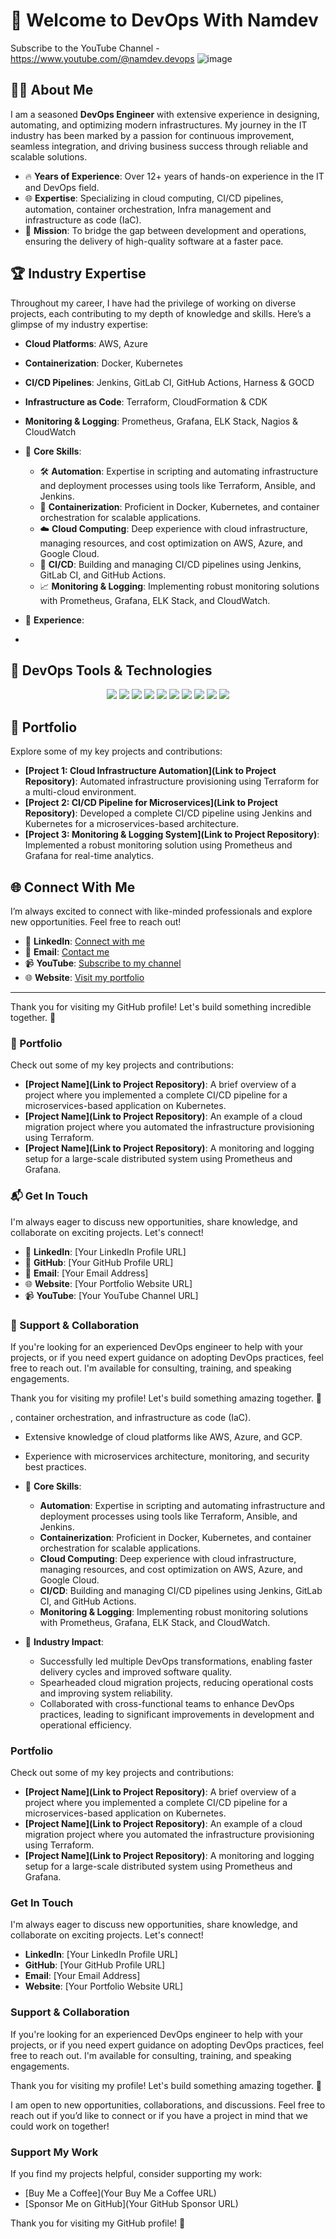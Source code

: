 # 👋 Welcome to DevOps With Namdev

Subscribe to the YouTube Channel - https://www.youtube.com/@namdev.devops
![image](https://github.com/user-attachments/assets/e81682e2-714d-4b50-a341-0ad69404cd6e)


## 🧑‍💻 About Me
I am a seasoned **DevOps Engineer** with extensive experience in designing, automating, and optimizing modern infrastructures. My journey in the IT industry has been marked by a passion for continuous improvement, seamless integration, and driving business success through reliable and scalable solutions.

- 🔥 **Years of Experience**: Over 12+ years of hands-on experience in the IT and DevOps field.
- 🌐 **Expertise**: Specializing in cloud computing, CI/CD pipelines, automation, container orchestration, Infra management and infrastructure as code (IaC).
- 🎯 **Mission**: To bridge the gap between development and operations, ensuring the delivery of high-quality software at a faster pace.

## 🏆 Industry Expertise
Throughout my career, I have had the privilege of working on diverse projects, each contributing to my depth of knowledge and skills. Here’s a glimpse of my industry expertise:

- **Cloud Platforms**: AWS, Azure
- **Containerization**: Docker, Kubernetes
- **CI/CD Pipelines**: Jenkins, GitLab CI, GitHub Actions, Harness & GOCD
- **Infrastructure as Code**: Terraform, CloudFormation & CDK
- **Monitoring & Logging**: Prometheus, Grafana, ELK Stack, Nagios & CloudWatch

- 🌟 **Core Skills**:
  - 🛠️ **Automation**: Expertise in scripting and automating infrastructure and deployment processes using tools like Terraform, Ansible, and Jenkins.
  - 🐳 **Containerization**: Proficient in Docker, Kubernetes, and container orchestration for scalable applications.
  - ☁️ **Cloud Computing**: Deep experience with cloud infrastructure, managing resources, and cost optimization on AWS, Azure, and Google Cloud.
  - 🔄 **CI/CD**: Building and managing CI/CD pipelines using Jenkins, GitLab CI, and GitHub Actions.
  - 📈 **Monitoring & Logging**: Implementing robust monitoring solutions with Prometheus, Grafana, ELK Stack, and CloudWatch.

- 🚀 **Experience**:
- 
## 🔧 DevOps Tools & Technologies

<div align="center">
    <img src="https://img.shields.io/badge/-Docker-2496ED?logo=docker&logoColor=white&style=flat-square" />
    <img src="https://img.shields.io/badge/-Kubernetes-326CE5?logo=kubernetes&logoColor=white&style=flat-square" />
    <img src="https://img.shields.io/badge/-Terraform-623CE4?logo=terraform&logoColor=white&style=flat-square" />
    <img src="https://img.shields.io/badge/-Jenkins-D24939?logo=jenkins&logoColor=white&style=flat-square" />
    <img src="https://img.shields.io/badge/-AWS-232F3E?logo=amazon-aws&logoColor=white&style=flat-square" />
    <img src="https://img.shields.io/badge/-Azure-0078D4?logo=microsoft-azure&logoColor=white&style=flat-square" />
    <img src="https://img.shields.io/badge/-Prometheus-E6522C?logo=prometheus&logoColor=white&style=flat-square" />
    <img src="https://img.shields.io/badge/-Grafana-F46800?logo=grafana&logoColor=white&style=flat-square" />
    <img src="https://img.shields.io/badge/-GitLab-FC6D26?logo=gitlab&logoColor=white&style=flat-square" />
    <img src="https://img.shields.io/badge/-GitHub-181717?logo=github&logoColor=white&style=flat-square" />
</div>

## 📂 Portfolio
Explore some of my key projects and contributions:

- **[Project 1: Cloud Infrastructure Automation](Link to Project Repository)**: Automated infrastructure provisioning using Terraform for a multi-cloud environment.
- **[Project 2: CI/CD Pipeline for Microservices](Link to Project Repository)**: Developed a complete CI/CD pipeline using Jenkins and Kubernetes for a microservices-based architecture.
- **[Project 3: Monitoring & Logging System](Link to Project Repository)**: Implemented a robust monitoring solution using Prometheus and Grafana for real-time analytics.

## 🌐 Connect With Me
I’m always excited to connect with like-minded professionals and explore new opportunities. Feel free to reach out!

- 🔗 **LinkedIn**: [Connect with me](https://www.linkedin.com/in/your-profile)
- 📧 **Email**: [Contact me](mailto:your-email@example.com)
- 📹 **YouTube**: [Subscribe to my channel](https://www.youtube.com/@your-channel)
- 🌐 **Website**: [Visit my portfolio](https://your-website.com)

---

Thank you for visiting my GitHub profile! Let's build something incredible together. 🚀





### 🎯 Portfolio
Check out some of my key projects and contributions:

- **[Project Name](Link to Project Repository)**: A brief overview of a project where you implemented a complete CI/CD pipeline for a microservices-based application on Kubernetes.
- **[Project Name](Link to Project Repository)**: An example of a cloud migration project where you automated the infrastructure provisioning using Terraform.
- **[Project Name](Link to Project Repository)**: A monitoring and logging setup for a large-scale distributed system using Prometheus and Grafana.

### 📬 Get In Touch
I'm always eager to discuss new opportunities, share knowledge, and collaborate on exciting projects. Let's connect!

- 👔 **LinkedIn**: [Your LinkedIn Profile URL]
- 🐙 **GitHub**: [Your GitHub Profile URL]
- 📧 **Email**: [Your Email Address]
- 🌐 **Website**: [Your Portfolio Website URL]
- 📹 **YouTube**: [Your YouTube Channel URL]

### 🤝 Support & Collaboration
If you're looking for an experienced DevOps engineer to help with your projects, or if you need expert guidance on adopting DevOps practices, feel free to reach out. I'm available for consulting, training, and speaking engagements.

Thank you for visiting my profile! Let's build something amazing together. 🚀














, container orchestration, and infrastructure as code (IaC).
  - Extensive knowledge of cloud platforms like AWS, Azure, and GCP.
  - Experience with microservices architecture, monitoring, and security best practices.

- 🌟 **Core Skills**:
  - **Automation**: Expertise in scripting and automating infrastructure and deployment processes using tools like Terraform, Ansible, and Jenkins.
  - **Containerization**: Proficient in Docker, Kubernetes, and container orchestration for scalable applications.
  - **Cloud Computing**: Deep experience with cloud infrastructure, managing resources, and cost optimization on AWS, Azure, and Google Cloud.
  - **CI/CD**: Building and managing CI/CD pipelines using Jenkins, GitLab CI, and GitHub Actions.
  - **Monitoring & Logging**: Implementing robust monitoring solutions with Prometheus, Grafana, ELK Stack, and CloudWatch.

- 💼 **Industry Impact**:
  - Successfully led multiple DevOps transformations, enabling faster delivery cycles and improved software quality.
  - Spearheaded cloud migration projects, reducing operational costs and improving system reliability.
  - Collaborated with cross-functional teams to enhance DevOps practices, leading to significant improvements in development and operational efficiency.

### Portfolio
Check out some of my key projects and contributions:

- **[Project Name](Link to Project Repository)**: A brief overview of a project where you implemented a complete CI/CD pipeline for a microservices-based application on Kubernetes.
- **[Project Name](Link to Project Repository)**: An example of a cloud migration project where you automated the infrastructure provisioning using Terraform.
- **[Project Name](Link to Project Repository)**: A monitoring and logging setup for a large-scale distributed system using Prometheus and Grafana.

### Get In Touch
I'm always eager to discuss new opportunities, share knowledge, and collaborate on exciting projects. Let's connect!

- **LinkedIn**: [Your LinkedIn Profile URL]
- **GitHub**: [Your GitHub Profile URL]
- **Email**: [Your Email Address]
- **Website**: [Your Portfolio Website URL]

### Support & Collaboration
If you're looking for an experienced DevOps engineer to help with your projects, or if you need expert guidance on adopting DevOps practices, feel free to reach out. I'm available for consulting, training, and speaking engagements.

Thank you for visiting my profile! Let's build something amazing together. 🚀




I am open to new opportunities, collaborations, and discussions. Feel free to reach out if you’d like to connect or if you have a project in mind that we could work on together!

### Support My Work
If you find my projects helpful, consider supporting my work:

- [Buy Me a Coffee](Your Buy Me a Coffee URL)
- [Sponsor Me on GitHub](Your GitHub Sponsor URL)

Thank you for visiting my GitHub profile! 🙌
